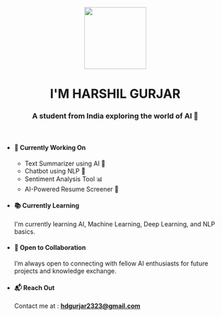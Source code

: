 <p align="center">
  <img src="https://www.adoreinfotech.com/assets/img/chatbot-marketing.gif" width="140" />
</p>

<h1 align="center"><strong>I'M HARSHIL GURJAR</strong></h1>

<h3 align="center">A student from India exploring the world of AI 🤖</h3>

<br>

- #### 🔧 Currently Working On  
  - Text Summarizer using AI 📝  
  - Chatbot using NLP 💬  
  - Sentiment Analysis Tool 📊  
  - AI-Powered Resume Screener 📄

- #### 📚 Currently Learning  
  I'm currently learning AI, Machine Learning, Deep Learning, and NLP basics.

- #### 🤝 Open to Collaboration  
  I’m always open to connecting with fellow AI enthusiasts for future projects and knowledge exchange.

- #### 📬 Reach Out  
  Contact me at : **hdgurjar2323@gmail.com**

